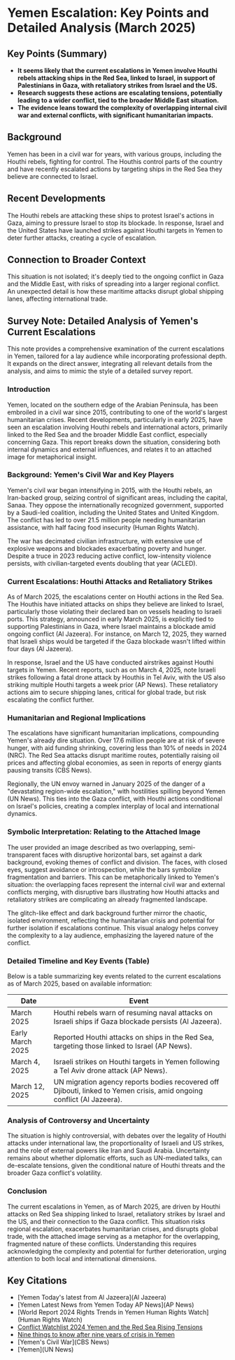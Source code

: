 # Yemen Escalation: Key Points and Detailed Analysis (March 2025)

## Key Points (Summary)

*   **It seems likely that the current escalations in Yemen involve Houthi rebels attacking ships in the Red Sea, linked to Israel, in support of Palestinians in Gaza, with retaliatory strikes from Israel and the US.**
*   **Research suggests these actions are escalating tensions, potentially leading to a wider conflict, tied to the broader Middle East situation.**
*   **The evidence leans toward the complexity of overlapping internal civil war and external conflicts, with significant humanitarian impacts.**

## Background

Yemen has been in a civil war for years, with various groups, including the Houthi rebels, fighting for control. The Houthis control parts of the country and have recently escalated actions by targeting ships in the Red Sea they believe are connected to Israel.

## Recent Developments

The Houthi rebels are attacking these ships to protest Israel's actions in Gaza, aiming to pressure Israel to stop its blockade. In response, Israel and the United States have launched strikes against Houthi targets in Yemen to deter further attacks, creating a cycle of escalation.

## Connection to Broader Context

This situation is not isolated; it's deeply tied to the ongoing conflict in Gaza and the Middle East, with risks of spreading into a larger regional conflict. An unexpected detail is how these maritime attacks disrupt global shipping lanes, affecting international trade.

## Survey Note: Detailed Analysis of Yemen's Current Escalations

This note provides a comprehensive examination of the current escalations in Yemen, tailored for a lay audience while incorporating professional depth. It expands on the direct answer, integrating all relevant details from the analysis, and aims to mimic the style of a detailed survey report.

### Introduction

Yemen, located on the southern edge of the Arabian Peninsula, has been embroiled in a civil war since 2015, contributing to one of the world's largest humanitarian crises. Recent developments, particularly in early 2025, have seen an escalation involving Houthi rebels and international actors, primarily linked to the Red Sea and the broader Middle East conflict, especially concerning Gaza. This report breaks down the situation, considering both internal dynamics and external influences, and relates it to an attached image for metaphorical insight.

### Background: Yemen's Civil War and Key Players

Yemen's civil war began intensifying in 2015, with the Houthi rebels, an Iran-backed group, seizing control of significant areas, including the capital, Sanaa. They oppose the internationally recognized government, supported by a Saudi-led coalition, including the United States and United Kingdom. The conflict has led to over 21.5 million people needing humanitarian assistance, with half facing food insecurity (Human Rights Watch).

The war has decimated civilian infrastructure, with extensive use of explosive weapons and blockades exacerbating poverty and hunger. Despite a truce in 2023 reducing active conflict, low-intensity violence persists, with civilian-targeted events doubling that year (ACLED).

### Current Escalations: Houthi Attacks and Retaliatory Strikes

As of March 2025, the escalations center on Houthi actions in the Red Sea. The Houthis have initiated attacks on ships they believe are linked to Israel, particularly those violating their declared ban on vessels heading to Israeli ports. This strategy, announced in early March 2025, is explicitly tied to supporting Palestinians in Gaza, where Israel maintains a blockade amid ongoing conflict (Al Jazeera). For instance, on March 12, 2025, they warned that Israeli ships would be targeted if the Gaza blockade wasn't lifted within four days (Al Jazeera).

In response, Israel and the US have conducted airstrikes against Houthi targets in Yemen. Recent reports, such as on March 4, 2025, note Israeli strikes following a fatal drone attack by Houthis in Tel Aviv, with the US also striking multiple Houthi targets a week prior (AP News). These retaliatory actions aim to secure shipping lanes, critical for global trade, but risk escalating the conflict further.

### Humanitarian and Regional Implications

The escalations have significant humanitarian implications, compounding Yemen's already dire situation. Over 17.6 million people are at risk of severe hunger, with aid funding shrinking, covering less than 10% of needs in 2024 (NRC). The Red Sea attacks disrupt maritime routes, potentially raising oil prices and affecting global economies, as seen in reports of energy giants pausing transits (CBS News).

Regionally, the UN envoy warned in January 2025 of the danger of a "devastating region-wide escalation," with hostilities spilling beyond Yemen (UN News). This ties into the Gaza conflict, with Houthi actions conditional on Israel's policies, creating a complex interplay of local and international dynamics.

### Symbolic Interpretation: Relating to the Attached Image

The user provided an image described as two overlapping, semi-transparent faces with disruptive horizontal bars, set against a dark background, evoking themes of conflict and division. The faces, with closed eyes, suggest avoidance or introspection, while the bars symbolize fragmentation and barriers. This can be metaphorically linked to Yemen's situation: the overlapping faces represent the internal civil war and external conflicts merging, with disruptive bars illustrating how Houthi attacks and retaliatory strikes are complicating an already fragmented landscape.

The glitch-like effect and dark background further mirror the chaotic, isolated environment, reflecting the humanitarian crisis and potential for further isolation if escalations continue. This visual analogy helps convey the complexity to a lay audience, emphasizing the layered nature of the conflict.

### Detailed Timeline and Key Events (Table)

Below is a table summarizing key events related to the current escalations as of March 2025, based on available information:

| Date             | Event                                                                                                                |
| ---------------- | -------------------------------------------------------------------------------------------------------------------- |
| March 2025       | Houthi rebels warn of resuming naval attacks on Israeli ships if Gaza blockade persists (Al Jazeera).              |
| Early March 2025 | Reported Houthi attacks on ships in the Red Sea, targeting those linked to Israel (AP News).                       |
| March 4, 2025   | Israeli strikes on Houthi targets in Yemen following a Tel Aviv drone attack (AP News).                             |
| March 12, 2025  | UN migration agency reports bodies recovered off Djibouti, linked to Yemen crisis, amid ongoing conflict (Al Jazeera). |

### Analysis of Controversy and Uncertainty

The situation is highly controversial, with debates over the legality of Houthi attacks under international law, the proportionality of Israeli and US strikes, and the role of external powers like Iran and Saudi Arabia. Uncertainty remains about whether diplomatic efforts, such as UN-mediated talks, can de-escalate tensions, given the conditional nature of Houthi threats and the broader Gaza conflict's volatility.

### Conclusion

The current escalations in Yemen, as of March 2025, are driven by Houthi attacks on Red Sea shipping linked to Israel, retaliatory strikes by Israel and the US, and their connection to the Gaza conflict. This situation risks regional escalation, exacerbates humanitarian crises, and disrupts global trade, with the attached image serving as a metaphor for the overlapping, fragmented nature of these conflicts. Understanding this requires acknowledging the complexity and potential for further deterioration, urging attention to both local and international dimensions.

## Key Citations

*   [Yemen Today's latest from Al Jazeera](Al Jazeera)
*   [Yemen Latest News from Yemen Today AP News](AP News)
*   [World Report 2024 Rights Trends in Yemen Human Rights Watch](Human Rights Watch)
*    [Conflict Watchlist 2024 Yemen and the Red Sea Rising Tensions](ACLED)
*    [Nine things to know after nine years of crisis in Yemen](NRC)
*   [Yemen's Civil War](CBS News)
*    [Yemen](UN News)